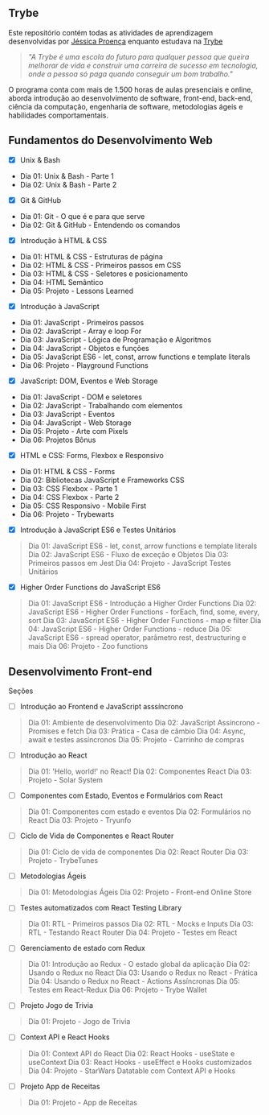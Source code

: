## Trybe

Este repositório contém todas as atividades de aprendizagem desenvolvidas por [Jéssica Proença](https://www.linkedin.com/in/jessica-proen%C3%A7a-327947236/)  enquanto estudava na  [Trybe](https://www.betrybe.com/)  


> _"A Trybe é uma escola do futuro para qualquer pessoa que queira melhorar de vida e construir uma carreira de sucesso em tecnologia, onde a pessoa só paga quando conseguir um bom trabalho."_



O programa conta com mais de 1.500 horas de aulas presenciais e online, aborda introdução ao desenvolvimento de software, front-end, back-end, ciência da computação, engenharia de software, metodologias ágeis e habilidades comportamentais.


## Fundamentos do Desenvolvimento Web

 - [x] Unix & Bash

- Dia 01: Unix & Bash - Parte 1 
- Dia 02: Unix & Bash - Parte 2

 - [x] Git & GitHub

- Dia 01: Git - O que é e para que serve
- Dia 02: Git & GitHub - Entendendo os comandos

 - [x] Introdução à HTML & CSS
 
- Dia 01: HTML & CSS - Estruturas de página
- Dia 02: HTML & CSS - Primeiros passos em CSS
- Dia 03: HTML & CSS - Seletores e posicionamento
- Dia 04: HTML Semântico
- Dia 05: Projeto - Lessons Learned

 - [x] Introdução à JavaScript

- Dia 01: JavaScript - Primeiros passos
- Dia 02: JavaScript - Array e loop For
- Dia 03: JavaScript - Lógica de Programação e Algoritmos
- Dia 04:  JavaScript - Objetos e funções
- Dia 05: JavaScript ES6 - let, const, arrow functions e template literals
- Dia 06: Projeto - Playground Functions

 - [x] JavaScript: DOM, Eventos e Web Storage
- Dia 01: JavaScript - DOM e seletores
- Dia 02: JavaScript - Trabalhando com elementos
- Dia 03: JavaScript - Eventos
- Dia 04: JavaScript - Web Storage
- Dia 05: Projeto - Arte com Pixels
- Dia 06: Projetos Bônus

 - [x] HTML e CSS: Forms, Flexbox e Responsivo

- Dia 01: HTML & CSS - Forms
- Dia 02: Bibliotecas JavaScript e Frameworks CSS
- Dia 03: CSS Flexbox - Parte 1
- Dia 04: CSS Flexbox - Parte 2
- Dia 05: CSS Responsivo - Mobile First
- Dia 06: Projeto - Trybewarts

 - [x] Introdução à JavaScript ES6 e Testes Unitários

> Dia 01: JavaScript ES6 - let, const, arrow functions e template literals
Dia 02: JavaScript ES6 - Fluxo de exceção e Objetos
Dia 03: Primeiros passos em Jest
Dia 04: Projeto - JavaScript Testes Unitários

 - [x] Higher Order Functions do JavaScript ES6

> Dia 01: JavaScript ES6 - Introdução a Higher Order Functions
Dia 02: JavaScript ES6 - Higher Order Functions - forEach, find, some, every, sort
Dia 03: JavaScript ES6 - Higher Order Functions - map e filter
Dia 04: JavaScript ES6 - Higher Order Functions - reduce
Dia 05: JavaScript ES6 - spread operator, parâmetro rest, destructuring e mais
Dia 06: Projeto - Zoo functions

## Desenvolvimento Front-end
Seções

 - [ ] Introdução ao Frontend e JavaScript asssíncrono

> Dia 01: Ambiente de desenvolvimento
Dia 02: JavaScript Assíncrono - Promises e fetch
Dia 03: Prática - Casa de câmbio
Dia 04: Async, await e testes assíncronos
Dia 05: Projeto - Carrinho de compras

 - [ ] Introdução ao React

> Dia 01: 'Hello, world!' no React!
Dia 02: Componentes React
Dia 03: Projeto - Solar System

 - [ ] Componentes com Estado, Eventos e Formulários com React

> Dia 01: Componentes com estado e eventos
Dia 02: Formulários no React
Dia 03: Projeto - Tryunfo

 - [ ] Ciclo de Vida de Componentes e React Router

> Dia 01: Ciclo de vida de componentes
Dia 02: React Router
Dia 03: Projeto - TrybeTunes

 - [ ] Metodologias Ágeis

> Dia 01: Metodologias Ágeis 
Dia 02: Projeto - Front-end Online Store

 - [ ] Testes automatizados com React Testing Library

> Dia 01: RTL - Primeiros passos
Dia 02: RTL - Mocks e Inputs
Dia 03: RTL - Testando React Router
Dia 04: Projeto - Testes em React

 - [ ] Gerenciamento de estado com Redux

> Dia 01: Introdução ao Redux - O estado global da aplicação
>  Dia 02: Usando o Redux no React
>  Dia 03: Usando o Redux no React - Prática 
>  Dia 04: Usando o Redux no React - Actions Assíncronas 
>  Dia 05: Testes em React-Redux Dia 06: Projeto - Trybe Wallet

 - [ ] Projeto Jogo de Trivia

> Dia 01: Projeto - Jogo de Trivia

 - [ ] Context API e React Hooks

> Dia 01: Context API do React
Dia 02: React Hooks - useState e useContext
Dia 03: React Hooks - useEffect e Hooks customizados
Dia 04: Projeto - StarWars Datatable com Context API e Hooks

 - [ ] Projeto App de Receitas

> Dia 01: Projeto - App de Receitas